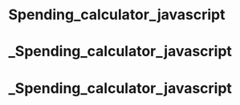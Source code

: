 # Spending_calculator_javascript
# _Spending_calculator_javascript
# _Spending_calculator_javascript
